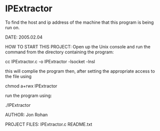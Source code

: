 # IPExtractor

To find the host and ip address of the machine that this program is being run on.

DATE:
2005.02.04

HOW TO START THIS PROJECT:
Open up the Unix console and run the command from the directory containing the program:

cc IPExtractor.c -o IPExtractor -lsocket -lnsl

this will complie the program then, after setting the appropriate access to the file using

chmod a+rwx IPExtractor

run the program using:

./IPExtractor

AUTHOR:
Jon Rohan

PROJECT FILES:
IPExtractor.c
README.txt

